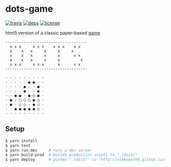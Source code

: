 # dots-game

  [![travis][travis-image]][travis-url]
  [![deps][deps-image]][deps-url]
  [![license][license-image]][license-url]

html5 version of a classic paper-based [game](https://en.wikipedia.org/wiki/Dots_(game))

```
------------------------------------
  x x x     x x x    x x x    x x
  x    x   x     x     x     x
  x    x   x     x     x      x x
  x    x   x     x     x         x
  x x x     x x x      x      x x
------------------------------------

· · · · · · · · ·
· · · · · ● ● · ·
· · · · ● · · ● ·
· · · · ● · · ● ·
· · ● ● · ● ○ ● ·
· ● · ○ ○ ○ ● ○ ·
· ● · ○ ○ · ● ○ ·
· · ● ● ● ● ● ○ ·
· · · · · · · · ·
```

## Setup

```bash
$ yarn install
$ yarn test
$ yarn run:dev     # runs a dev server
$ yarn build:prod  # builds production assets to "./dist/"
$ yarn deploy      # pushes "./dist/" to "http://oleksmarkh.github.io/dots-game/"
```

[travis-image]: https://img.shields.io/travis/oleksmarkh/dots-game/master.svg?style=flat-square
[travis-url]: https://travis-ci.org/oleksmarkh/dots-game
[deps-image]: https://img.shields.io/david/oleksmarkh/dots-game.svg?style=flat-square
[deps-url]: https://david-dm.org/oleksmarkh/dots-game
[license-image]: https://img.shields.io/github/license/oleksmarkh/dots-game.svg?style=flat-square
[license-url]: https://github.com/oleksmarkh/dots-game/blob/master/LICENSE
